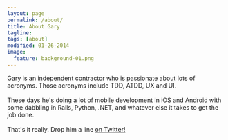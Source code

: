 ```yaml
---
layout: page
permalink: /about/
title: About Gary
tagline: 
tags: [about]
modified: 01-26-2014
image:
  feature: background-01.png
---
```


Gary is an independent contractor who is passionate about lots of acronyms. Those acronyms include TDD, ATDD, UX and UI. 
<br/><br/>
These days he's doing a lot of mobile development in iOS and Android with some dabbling in Rails, Python, .NET, and whatever else it takes to get the job done.
<br/><br/>
That's it really. Drop him a line [on Twitter!](http://www.twitter.com/GaryGJohnson)

